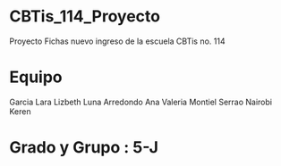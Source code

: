 # CBTis_114_Proyecto
Proyecto Fichas nuevo ingreso de la escuela CBTis no. 114 

# Equipo 
Garcia Lara Lizbeth
Luna Arredondo Ana Valeria
Montiel Serrao Nairobi Keren

# Grado y Grupo : 5-J
